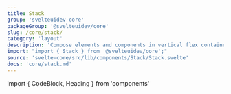 ```yaml
---
title: Stack
group: 'svelteuidev-core'
packageGroup: '@svelteuidev/core'
slug: /core/stack/
category: 'layout'
description: 'Compose elements and components in vertical flex container'
import: "import { Stack } from '@svelteuidev/core';"
source: 'svelte-core/src/lib/components/Stack/Stack.svelte'
docs: 'core/stack.md'
---
```


import { CodeBlock, Heading } from 'components'

<Heading />
